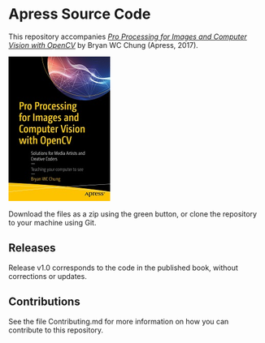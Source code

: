 # Apress Source Code

This repository accompanies [*Pro Processing for Images and Computer Vision with OpenCV*](https://www.apress.com/9781484227749) by Bryan WC Chung (Apress, 2017).

[comment]: #cover
![Cover image](9781484227749.jpg)

Download the files as a zip using the green button, or clone the repository to your machine using Git.

## Releases

Release v1.0 corresponds to the code in the published book, without corrections or updates.

## Contributions

See the file Contributing.md for more information on how you can contribute to this repository.